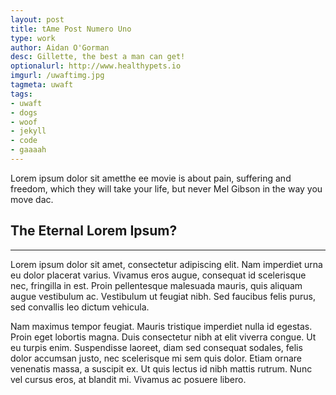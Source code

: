```yaml
---
layout: post
title: tAme Post Numero Uno
type: work
author: Aidan O'Gorman
desc: Gillette, the best a man can get!
optionalurl: http://www.healthypets.io
imgurl: /uwaftimg.jpg
tagmeta: uwaft
tags: 
- uwaft
- dogs
- woof
- jekyll
- code
- gaaaah
---
```


Lorem ipsum dolor sit ametthe ee movie is about pain, suffering and freedom, which they will take your life, but never Mel Gibson in the way you move dac.

## The Eternal Lorem Ipsum? 
-----

Lorem ipsum dolor sit amet, consectetur adipiscing elit. Nam imperdiet urna eu dolor placerat varius. Vivamus eros augue, consequat id scelerisque nec, fringilla in est. Proin pellentesque malesuada mauris, quis aliquam augue vestibulum ac. Vestibulum ut feugiat nibh. Sed faucibus felis purus, sed convallis leo dictum vehicula. 

Nam maximus tempor feugiat. Mauris tristique imperdiet nulla id egestas. Proin eget lobortis magna. Duis consectetur nibh at elit viverra congue. Ut eu turpis enim. Suspendisse laoreet, diam sed consequat sodales, felis dolor accumsan justo, nec scelerisque mi sem quis dolor. Etiam ornare venenatis massa, a suscipit ex. Ut quis lectus id nibh mattis rutrum. Nunc vel cursus eros, at blandit mi. Vivamus ac posuere libero.

